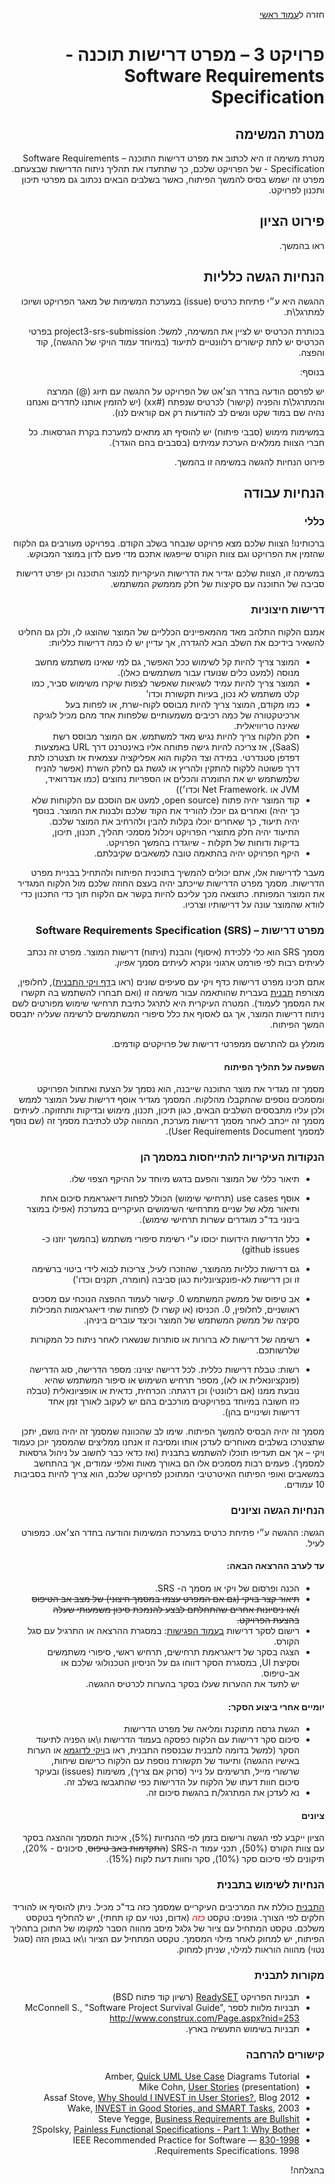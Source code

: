 <div dir="rtl">
<div>
</div>

חזרה ל[עמוד ראשי](../../../../..)

# פרויקט 3 – מפרט דרישות תוכנה - Software Requirements Specification

## מטרת המשימה
מטרת משימה זו היא לכתוב את מפרט דרישות התוכנה – Software Requirements Specification - של הפרויקט שלכם, כך שתתעדו את תהליך ניתוח הדרישות שבצעתם. מפרט זה ישמש בסיס להמשך הפיתוח, כאשר בשלבים הבאים נכתוב גם מפרטי תיכון ותכנון לפרויקט.

## פירוט הציון
ראו בהמשך.

## הנחיות הגשה כלליות
ההגשה היא ע״י פתיחת כרטיס (issue) במערכת המשימות של מאגר הפרויקט ושיוכו למתרגל\ת.

בכותרת הכרטיס יש לציין את המשימה, למשל: project3-srs-submission בפרטי הכרטיס יש לתת קישורים רלוונטיים לתיעוד (במיוחד עמוד הויקי של ההגשה), קוד והפצה.

בנוסף:

יש לפרסם הודעה בחדר הצ׳אט של הפרויקט על ההגשה עם תיוג (@) המרצה והמתרגל\ת והפניה (קישור) לכרטיס שנפתח (#xx) (יש להזמין אותנו לחדרים ואנחנו נהיה שם במוד שקט ונשים לב להודעות רק אם קוראים לנו).

במשימות מימוש (סבבי פיתוח) יש להוסיף תג מתאים למערכת בקרת הגרסאות.
כל חברי הצוות ממלאים הערכת עמיתים (בסבבים בהם הוגדר).

פירוט הנחיות להגשה במשימה זו בהמשך.

## הנחיות עבודה

### כללי
ברכותינו! הצוות שלכם מצא פרויקט שנבחר בשלב הקודם. בפרויקט מעורבים גם הלקוח שהזמין את הפרויקט וגם צוות הקורס שייפגשו אתכם מדי פעם לדון במוצר המבוקש.

במשימה זו, הצוות שלכם יגדיר את הדרישות העיקריות למוצר התוכנה וכן יפרט דרישות סביבה של התוכנה עם סקיצות של חלק מממשק המשתמש.

### דרישות חיצוניות
אמנם הלקוח התלהב מאד מהמאפיינים הכלליים של המוצר שהוצגו לו, ולכן גם החליט להשאיר בידיכם את השלב הבא להגדרה, אך עדיין יש לו כמה דרישות כלליות:

- המוצר צריך להיות קל לשימוש ככל האפשר, גם למי שאינו משתמש מחשב מנוסה (למעט כלים שנועדו עבור משתמשים כאלו).
- המוצר צריך להיות עמיד לשגיאות שאפשר לצפות שיקרו משימוש סביר, כמו קלט משתמש לא נכון, בעיות תקשורת וכדו'
- כמו מקודם, המוצר צריך להיות מבוסס לקוח-שרת, או לפחות בעל ארכיטקטורה של כמה רכיבים משמעותיים שלפחות אחד מהם מכיל לוגיקה שאינה טריוויאלית.
- חלק הלקוח צריך להיות נגיש מאד למשתמש. אם המוצר מבוסס רשת (SaaS), אז צריכה להיות גישה פתוחה אליו באינטרנט דרך URL באמצעות דפדפן סטנדרטי. במידה וצד הלקוח הוא אפליקציה עצמאית אז תצטרכו לתת דרך פשוטה ללקוח להתקין ולהריץ או לגשת גם לחלק השרת (אפשר להניח שלמשתמש יש את החומרה והכלים או הספריות נחוצים (כמו אנדרואיד, JVM או .Net Framework וכדו׳))
- קוד המוצר יהיה פתוח (open source, למעט אם הוסכם עם הלקוחות שלא כך יהיה) ואחרים גם יוכלו להוריד את הקוד שלכם ולבנות את המוצר. בנוסף יהיה תיעוד, כך שאחרים יוכלו בקלות להבין ולהרחיב את המוצר שלכם. התיעוד יהיה חלק מתוצרי הפרויקט ויכלול מסמכי תהליך, תכנון, תיכון, בדיקות ודוחות של תקלות - שיוגדרו בהמשך הפרויקט.
- היקף הפרויקט יהיה בהתאמה טובה למשאבים שקיבלתם.

מעבר לדרישות אלו, אתם יכולים להמשיך בתוכנית הפיתוח ולהתחיל בבניית מפרט הדרישות. מסמך מפרט הדרישות שייכתב יהיה בעצם החוזה שלכם מול הלקוח המגדיר את המוצר המפותח. כתוצאה מכך עליכם להיות בקשר אם הלקוח תוך כדי התכנון כדי לוודא שהמוצר עונה על דרישותיו וצרכיו.


### מפרט דרישות – Software Requirements Specification (SRS)
מסמך SRS הוא כלי ללכידת (איסוף) והבנת (ניתוח) דרישות המוצר. מפרט זה נכתב לעיתים רבות לפי פורמט ארגוני ונקרא לעיתים מסמך *אפיון*.

אתם תכינו מפרט דרישות כדף ויקי עם סעיפים שונים (ראו ב[דף ויקי התבנית][srs-wiki-template]), לחלופין, מצורפת [תבנית][srs-template] בעברית שהותאמה עבור משימה זו (ואם תבחרו להשתמש בה תקשרו את המסמך לעמוד). המטרה העיקרית היא לתרגל כתיבת תרחישי שימוש מפורטים לשם ניתוח דרישות המוצר, אך גם לאסוף את כלל סיפורי המשתמשים לרשימה שעליה יתבסס המשך הפיתוח. 

מומלץ גם להתרשם ממפרטי דרישות של פרויקטים קודמים.

#### השפעה על תהליך הפיתוח
מסמך זה מגדיר את מוצר התוכנה שייבנה, הוא נסמך על הצעת ואתחול הפרויקט ומסמכים נוספים שהתקבלו מהלקוח. המסמך מגדיר אוסף דרישות שעל המוצר לממש ולכן עליו מתבססים השלבים הבאים, כגון תיכון, תכנון, מימוש ובדיקות ותחזוקה. לעיתים מסמך זה ייכתב לאחר מסמך דרישות מערכת, המהווה קלט לכתיבת מסמך זה (שם נוסף למסמך User Requirements Document).

### הנקודות העיקריות להתייחסות במסמך הן
- תיאור כללי של המוצר והפעם בדגש מיוחד על ההיקף הצפוי שלו.
- אוסף use cases (תרחישי שימוש) הכולל לפחות דיאגראמת סיכום אחת ותיאור מלא של שניים מתרחישי השימושים העיקריים במערכת (אפילו במוצר בינוני בד"כ מוגדרים עשרות תרחישי שימוש).
- כלל הדרישות הידועות יכוסו ע"י רשימת סיפורי משתמש (בהמשך יוזנו כ- github issues)
- גם דרישות כלליות מהמוצר, שהוזכרו לעיל, צריכות לבוא לידי ביטוי ברשימה זו וכן דרישות לא-פונקציונליות כגון סביבה (חומרה, תקנים וכדו')
- אב טיפוס של ממשק המשתמש
   0. קישור לעמוד ההפצה הנוכחי עם מסכים ראושניים, לחלופין,
   0. הכניסו (או קשרו ל) לפחות שתי דיאגראמות המכילות סקיצה של ממשק המשתמש של המוצר וכיצד עוברים ביניהן.

- רשימה של דרישות לא ברורות או סותרות שנשארו לאחר ניתוח כל המקורות שלרשותכם.
- רשות: טבלת דרישות כללית. לכל דרישה יצוינו: מספר הדרישה, סוג הדרישה (פונקציונאלית או לא), מספר תרחיש השימוש או סיפור המשתמש שהיא נובעת ממנו (אם רלוונטי) וכן דרגתה: הכרחית, כדאית או אופציונאלית (טבלה כזו חשובה במיוחד בפרויקטים מורכבים בהם יש לעקוב לאורך זמן אחד דרישות ושינויים בהן).

מסמך זה יהיה הבסיס להמשך הפיתוח. שימו לב שהכוונה שמסמך זה יהיה נושם, יתכן שתצטרכו בשלבים מאוחרים לעדכן אותו ומסיבה זו אנחנו ממליצים שהמסמך יוכן כעמוד ויקי – אך אם תעדיפו תוכלו להשתמש בתבנית (ואז כדאי כבר לחשוב על ניהול גרסאות למסמך). פעמים רבות מסמכים אלו הם באורך מאות ואלפי עמודים, אך בהתחשב במשאבים ואופי הפיתוח האיטרטיבי המתוכנן לפרויקט שלכם, הוא צריך להיות בסביבות 10 עמודים.

### הנחיות הגשה וציונים

הגשה: ההגשה ע״י פתיחת כרטיס במערכת המשימות והודעה בחדר הצ׳אט. כמפורט לעיל.

#### עד לערב ההרצאה הבאה:
- הכנה ופרסום של ויקי או מסמך ה- SRS.
- ~~תיאור קצר בויקי (גם אם המפרט עצמו במסמך חיצוני) של מצב אב הטיפוס ו/או ניסיונות אחרים שהתחלתם לבצע להנמכת סיכון משמעותי שעלה בהצעת הפרויקט.~~
- רישום לסקר דרישות [בעמוד הפגישות][coursewiki-meetings]: במסגרת ההרצאה או התרגיל עם סגל הקורס.
- הצגה בסקר של דיאגראמת תרחישים, תרחיש ראשי, סיפורי משתמשים וסקיצת UI, במסגרת הסקר דווחו גם על הניסיון הטכנולוגי שלכם או אב-טיפוס.<br/>
יש לתעד את ההערות שעלו בסקר בהערות לכרטיס ההגשה.

#### יומיים אחרי ביצוע הסקר:
- הגשת גרסה מתוקנת ומליאה של מפרט הדרישות
- סיכום סקר דרישות עם הלקוח כפסקה בעמוד הדרישות ו\או הפניה לתיעוד הסקר (למשל בדומה לתבנית שבנספח התבנית, ראו ב[ויקי לדוגמא][demorepo-srs-review] או הערות באישיו ההגשה) ותיעוד של תקשורת נוספת עם הלקוח כרישום שיחות, שרשורי מייל, תרשימים על נייר (סרוק אם צריך), משימות (issues) ובעיקר סיכום חוות דעתו של הלקוח על הדרישות כפי שהתגבשו בשלב זה.
- נא לעדכן את המתרגל/ת בהגשת סיכום זה.

#### ציונים

הציון ייקבע לפי  הגשה ורישום בזמן לפי ההנחיות (5%), איכות המסמך וההצגה בסקר עם צוות הקורס (50%),  תכני עמוד ה-SRS (~~התקדמות באב טיפוס~~, סיכונים - 20%), תיקונים לפי סיכום סקר (10%), סקר וחוות דעת לקוח (15%).

### הנחיות לשימוש בתבנית

[התבנית][srs-template] כוללת את המרכיבים העיקריים שמסמך כזה בד"כ מכיל. ניתן להוסיף או להוריד חלקים לפי הצורך.
גופנים:
טקסט <font style="color:red">_כזה_</font> (אדום, נטוי עם קו תחתי), יש להחליף בטקסט משלכם.
טקסט המתחיל עם ציור של גלגל מיסב מהווה הסבר למקומו של התוכן בתהליך הפיתוח, יש למחוק לאחר מילוי המסמך.
טקסט המתחיל עם הציור  ו\או בגופן הזה (סגול נטוי) מהווה הוראות למילוי, שניתן למחוק.

### מקורות לתבנית
- תבניות הפרויקט [ReadySET][ReadySET] (רשיון קוד פתוח BSD)
- תבניות מלוות לספר McConnell S.,  "Software Project Survival Guide", http://www.construx.com/Page.aspx?nid=253
- תבניות בשימוש התעשיה בארץ.

### קישורים להרחבה

<p dir="ltr" markdown='1'>

- Amber, [Quick UML Use Case](http://www.agiledata.org/essays/objectOrientation101.html#UMLUseCaseDiagrams) Diagrams Tutorial<br/>
- Mike Cohn, [User Stories](http://www.mountaingoatsoftware.com/system/presentation/file/42/SDBP2006_UserStories.pdf?1267636376) (presentation)<br/>
- Assaf Stove, [Why Should I INVEST in User Stories?](http://www.softwareandi.com/2012/03/why-should-i-invest-in-user-stories.html), Blog 2012<br/>
- Wake, [INVEST in Good Stories, and SMART Tasks](http://xp123.com/articles/invest-in-good-stories-and-smart-tasks/), 2003<br/>
- Steve Yegge, [Business Requirements are Bullshit](http://steve-yegge.blogspot.com/2008/08/business-requirements-are-bullshit.html)<br/>
- Spolsky, [Painless Functional Specifications - Part 1: Why Bother?](http://steve-yegge.blogspot.com/2008/08/business-requirements-are-bullshit.html)<br/>
- [830-1998](http://dx.doi.org/10.1109%2FIEEESTD.1994.121431) — IEEE Recommended Practice for Software Requirements Specifications. 1998.  

</p>

בהצלחה!

<!-- Links -->
[coursewiki-meetings]: https://github.com/jce-il/se-class/wiki/Meetings#srs-review
[srs-template]: ./se-proj03-srs-template.docx
[srs-wiki-template]: https://github.com/jce-il/project-template/wiki/srs
[demorepo-srs-review]: https://github.com/jce-il/project-template/wiki/SRS-Review-Summary
[ReadySET]: http://readyset.tigris.org